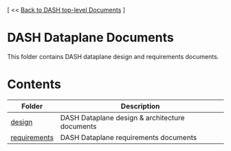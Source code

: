 [ << [Back to DASH top-level Documents](../README.md#contents) ]

# DASH Dataplane Documents
This folder contains DASH dataplane design and requirements documents.

# Contents

| Folder                                                 | Description                                  |
| ------------------------------------------------------ | -------------------------------------------- |
| [design](design/README.md)                             | DASH Dataplane design & architecture documents |
| [requirements](requirements/README.md)                 | DASH Dataplane requirements documents         |
